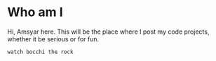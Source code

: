 # Who am I
Hi, Amsyar here. This will be the place where I post my code projects, whether it be serious or for fun.

```
watch bocchi the rock
```
